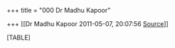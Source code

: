 +++
title = "000 Dr Madhu Kapoor"

+++
[[Dr Madhu Kapoor	2011-05-07, 20:07:56 [Source](https://groups.google.com/g/bvparishat/c/G6M444L5rfc)]]



[TABLE]

